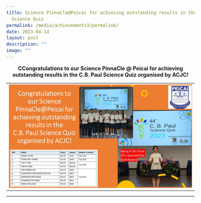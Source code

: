 ```yaml
---
title: Science PinnaCle@Peicai for achieving outstanding results in the C B Paul
  Science Quiz
permalink: /media/achievements3/permalink/
date: 2023-04-14
layout: post
description: ""
image: ""
---
```

<p align="center"><b>CCongratulations to our Science PinnaCle @ Peicai for achieving outstanding results in the C.B. Paul Science Quiz organised by ACJC!</b>
<table>
<tbody>
<tr>
<th><img src="/images/cb paul science quiz.jpg" style="width: 100%;"><br>	
</th>
</tr>
</tbody>
</table>
</p><hr>